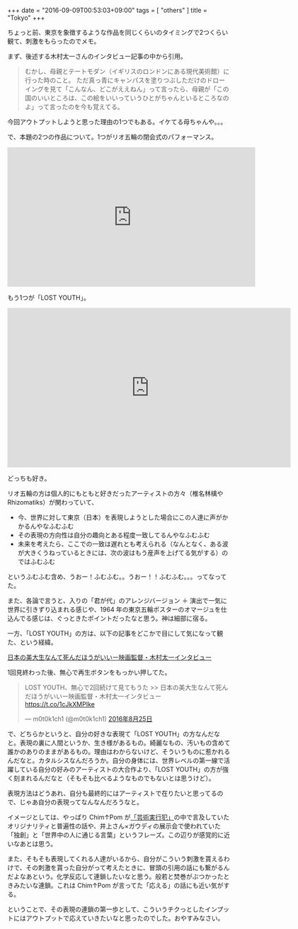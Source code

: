+++
date = "2016-09-09T00:53:03+09:00"
tags = [ "others" ]
title = "Tokyo"
+++

ちょっと前、東京を象徴するような作品を同じくらいのタイミングで2つくらい観て、刺激をもらったのでメモ。

<!--more-->

まず、後述する木村太一さんのインタビュー記事の中から引用。

> むかし、母親とテートモダン（イギリスのロンドンにある現代美術館）に行った時のこと。
> ただ真っ青にキャンパスを塗りつぶしただけのドローイングを見て「こんなん、どこがええねん」って言ったら、母親が「この国のいいところは、この絵をいいっていうひとがちゃんといるところなのよ」って言ったのを今も覚えてる。

今回アウトプットしようと思った理由の1つでもある。イケてる母ちゃんや。。。

で、本題の2つの作品について。1つがリオ五輪の閉会式のパフォーマンス。

<iframe width="560" height="315" src="https://www.youtube.com/embed/sk6uU8gb8PA" frameborder="0" allowfullscreen></iframe>

もう1つが「LOST YOUTH」。

<iframe src="https://player.vimeo.com/video/178076392" width="640" height="360" frameborder="0" webkitallowfullscreen mozallowfullscreen allowfullscreen></iframe>

どっちも好き。

リオ五輪の方は個人的にもともと好きだったアーティストの方々（椎名林檎や Rhizomatiks）が関わっていて、

* 今、世界に対して東京（日本）を表現しようとした場合にこの人達に声がかかるんやなふむふむ
* その表現の方向性は自分の趣向とある程度一致してるんやなふむふむ
* 未来を考えたら、ここでの一致は遅れとも考えられる（なんとなく、ある波が大きくうねっているときには、次の波はもう産声を上げてる気がする）のではふむふむ

というふむふむ含め、うおー！ふむふむ。。うおー！！ふむふむ。。。ってなってた。

また、各論で言うと、入りの「君が代」のアレンジバージョン ＋ 演出で一気に世界に引きずり込まれる感じや、1964 年の東京五輪ポスターのオマージュを仕込んでる感じは、ぐっときたポイントだったなと思う。神は細部に宿る。

一方、「LOST YOUTH」の方は、以下の記事をどこかで目にして気になって観た、という経緯。

[日本の美大生なんて死んだほうがいいー映画監督・木村太一インタビュー](https://partner-web.jp/article/?id=1027)

1回見終わった後、無心で再生ボタンをもっかい押してた。

<blockquote class="twitter-tweet" data-lang="ja"><p lang="ja" dir="ltr">LOST YOUTH、無心で2回続けて見てもうた  &gt;&gt; 日本の美大生なんて死んだほうがいいー映画監督・木村太一インタビュー <a href="https://t.co/1cJkXMPIke">https://t.co/1cJkXMPIke</a></p>&mdash; m0t0k1ch1 (@m0t0k1ch1) <a href="https://twitter.com/m0t0k1ch1/status/768852130480263169">2016年8月25日</a></blockquote>
<script async src="//platform.twitter.com/widgets.js" charset="utf-8"></script>

で、どちらかというと、自分の好きな表現て「LOST YOUTH」の方なんだなと。表現の裏に人間というか、生き様があるもの。綺麗なもの、汚いもの含めて誰かのありのままがあるもの。理由はわからないけど、そういうものに惹かれるんだなと。カタルシスなんだろうか。自分の身体には、世界レベルの第一線で活躍している自分の好みのアーティストの大合作より、「LOST YOUTH」の方が強く刻まれるんだなと（そもそも比べるようなものでもないとは思うけど）。

表現方法はどうあれ、自分も最終的にはアーティストで在りたいと思ってるので、じゃあ自分の表現ってなんなんだろうなと。

イメージとしては、やっぱり Chim↑Pom が[「芸術実行犯」](http://amzn.to/2csnJ8U)の中で言及していたオリジナリティと普遍性の話や、井上さん×ガウディの展示会で使われていた「独創」と「世界中の人に通じる言葉」というフレーズ。この辺りが感覚的に近いなあとは思う。

また、そもそも表現してくれる人達がいるから、自分がこういう刺激を貰えるわけで、その刺激を貰った自分がって考えたときに、冒頭の引用の話にも繋がるんだよなあという。化学反応して連鎖したいなと思う。般若と焚巻がぶつかったときみたいな連鎖。これは Chim↑Pom が言ってた「応える」の話にも近い気がする。

ということで、その表現の連鎖の第一歩として、こういうチクっとしたインプットにはアウトプットで応えていきたいなと思ったのでした。おやすみなさい。
